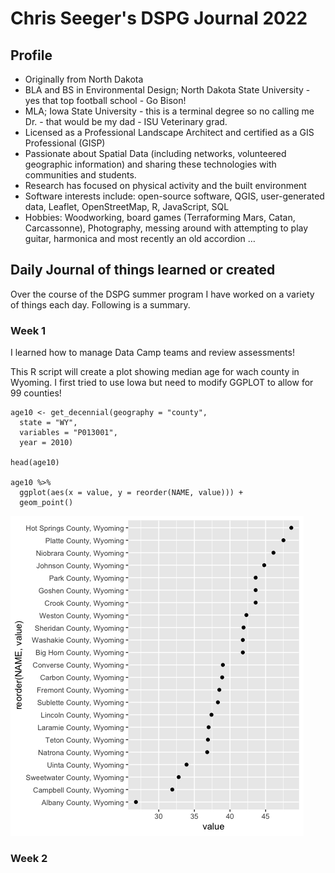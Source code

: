 # Chris Seeger's DSPG Journal 2022

## Profile
- Originally from North Dakota
- BLA and BS in Environmental Design; North Dakota State University - yes that top football school - Go Bison!
- MLA; Iowa State University - this is a terminal degree so no calling me Dr. - that would be my dad - ISU Veterinary grad.
- Licensed as a Professional Landscape Architect and certified as a GIS Professional (GISP)
- Passionate about Spatial Data (including networks, volunteered geographic information) and sharing these technologies with communities and students.
- Research has focused on physical activity and the built environment
- Software interests include: open-source software, QGIS, user-generated data, Leaflet, OpenStreetMap, R, JavaScript, SQL
- Hobbies: Woodworking, board games (Terraforming Mars, Catan, Carcassonne), Photography, messing around with attempting to play guitar, harmonica and most recently an old accordion …

## Daily Journal of things learned or created
Over the course of the DSPG summer program I have worked on a variety of things each day. Following is a summary.

### Week 1
I learned how to manage Data Camp teams and review assessments!

This R script will create a plot showing median age for wach county in Wyoming. I first tried to use Iowa but need to modify GGPLOT to allow for 99 counties!

```
age10 <- get_decennial(geography = "county",
  state = "WY",
  variables = "P013001",
  year = 2010)

head(age10)

age10 %>%
  ggplot(aes(x = value, y = reorder(NAME, value))) + 
  geom_point()
```

![alt text here](images/wyomingCountyMedianAge2010.png)


### Week 2
